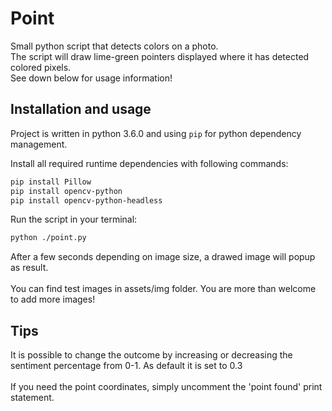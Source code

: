 # Point
Small python script that detects colors on a photo.<br>
The script will draw lime-green pointers displayed where it has detected colored pixels.<br>See down below for usage information!

## Installation and usage
Project is written in python 3.6.0 and using `pip` for python dependency management.

Install all required runtime dependencies with following commands:

```bash
pip install Pillow
pip install opencv-python
pip install opencv-python-headless
```

Run the script in your terminal:
```bash
python ./point.py
```
After a few seconds depending on image size, a drawed image will popup as result.
<br><br>
You can find test images in assets/img folder. You are more than welcome to add more images!

## Tips
It is possible to change the outcome by increasing or decreasing the sentiment percentage from 0-1. As default it is set to 0.3
<br><br>
If you need the point coordinates, simply uncomment the 'point found' print statement.
